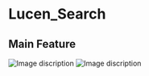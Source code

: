 # Lucen_Search

## Main Feature
![Image discription](https://github.com/Qiwei1i/img-storage/blob/main/LucenSearchOne.png)
![Image discription](https://github.com/Qiwei1i/img-storage/blob/main/LucenSearchTwo.png)
